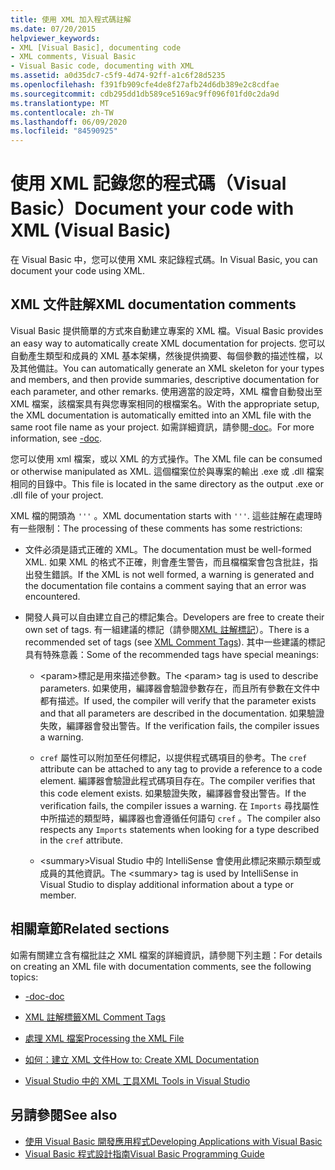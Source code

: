 ```yaml
---
title: 使用 XML 加入程式碼註解
ms.date: 07/20/2015
helpviewer_keywords:
- XML [Visual Basic], documenting code
- XML comments, Visual Basic
- Visual Basic code, documenting with XML
ms.assetid: a0d35dc7-c5f9-4d74-92ff-a1c6f28d5235
ms.openlocfilehash: f391fb909cfe4de8f27afb24d6db389e2c8cdfae
ms.sourcegitcommit: cdb295dd1db589ce5169ac9ff096f01fd0c2da9d
ms.translationtype: MT
ms.contentlocale: zh-TW
ms.lasthandoff: 06/09/2020
ms.locfileid: "84590925"
---
```

# <a name="document-your-code-with-xml-visual-basic"></a><span data-ttu-id="0a19e-102">使用 XML 記錄您的程式碼（Visual Basic）</span><span class="sxs-lookup"><span data-stu-id="0a19e-102">Document your code with XML (Visual Basic)</span></span>

<span data-ttu-id="0a19e-103">在 Visual Basic 中，您可以使用 XML 來記錄程式碼。</span><span class="sxs-lookup"><span data-stu-id="0a19e-103">In Visual Basic, you can document your code using XML.</span></span>

## <a name="xml-documentation-comments"></a><span data-ttu-id="0a19e-104">XML 文件註解</span><span class="sxs-lookup"><span data-stu-id="0a19e-104">XML documentation comments</span></span>

<span data-ttu-id="0a19e-105">Visual Basic 提供簡單的方式來自動建立專案的 XML 檔。</span><span class="sxs-lookup"><span data-stu-id="0a19e-105">Visual Basic provides an easy way to automatically create XML documentation for projects.</span></span> <span data-ttu-id="0a19e-106">您可以自動產生類型和成員的 XML 基本架構，然後提供摘要、每個參數的描述性檔，以及其他備註。</span><span class="sxs-lookup"><span data-stu-id="0a19e-106">You can automatically generate an XML skeleton for your types and members, and then provide summaries, descriptive documentation for each parameter, and other remarks.</span></span> <span data-ttu-id="0a19e-107">使用適當的設定時，XML 檔會自動發出至 XML 檔案，該檔案具有與您專案相同的根檔案名。</span><span class="sxs-lookup"><span data-stu-id="0a19e-107">With the appropriate setup, the XML documentation is automatically emitted into an XML file with the same root file name as your project.</span></span> <span data-ttu-id="0a19e-108">如需詳細資訊，請參閱[-doc](../../reference/command-line-compiler/doc.md)。</span><span class="sxs-lookup"><span data-stu-id="0a19e-108">For more information, see [-doc](../../reference/command-line-compiler/doc.md).</span></span>

<span data-ttu-id="0a19e-109">您可以使用 xml 檔案，或以 XML 的方式操作。</span><span class="sxs-lookup"><span data-stu-id="0a19e-109">The XML file can be consumed or otherwise manipulated as XML.</span></span> <span data-ttu-id="0a19e-110">這個檔案位於與專案的輸出 .exe 或 .dll 檔案相同的目錄中。</span><span class="sxs-lookup"><span data-stu-id="0a19e-110">This file is located in the same directory as the output .exe or .dll file of your project.</span></span>

<span data-ttu-id="0a19e-111">XML 檔的開頭為 `'''` 。</span><span class="sxs-lookup"><span data-stu-id="0a19e-111">XML documentation starts with `'''`.</span></span> <span data-ttu-id="0a19e-112">這些註解在處理時有一些限制：</span><span class="sxs-lookup"><span data-stu-id="0a19e-112">The processing of these comments has some restrictions:</span></span>

- <span data-ttu-id="0a19e-113">文件必須是語式正確的 XML。</span><span class="sxs-lookup"><span data-stu-id="0a19e-113">The documentation must be well-formed XML.</span></span> <span data-ttu-id="0a19e-114">如果 XML 的格式不正確，則會產生警告，而且檔檔案會包含批註，指出發生錯誤。</span><span class="sxs-lookup"><span data-stu-id="0a19e-114">If the XML is not well formed, a warning is generated and the documentation file contains a comment saying that an error was encountered.</span></span>

- <span data-ttu-id="0a19e-115">開發人員可以自由建立自己的標記集合。</span><span class="sxs-lookup"><span data-stu-id="0a19e-115">Developers are free to create their own set of tags.</span></span> <span data-ttu-id="0a19e-116">有一組建議的標記（請參閱[XML 註解標記](../../language-reference/xmldoc/index.md)）。</span><span class="sxs-lookup"><span data-stu-id="0a19e-116">There is a recommended set of tags (see [XML Comment Tags](../../language-reference/xmldoc/index.md)).</span></span> <span data-ttu-id="0a19e-117">其中一些建議的標記具有特殊意義：</span><span class="sxs-lookup"><span data-stu-id="0a19e-117">Some of the recommended tags have special meanings:</span></span>

  - <span data-ttu-id="0a19e-118">\<param>標記是用來描述參數。</span><span class="sxs-lookup"><span data-stu-id="0a19e-118">The \<param> tag is used to describe parameters.</span></span> <span data-ttu-id="0a19e-119">如果使用，編譯器會驗證參數存在，而且所有參數在文件中都有描述。</span><span class="sxs-lookup"><span data-stu-id="0a19e-119">If used, the compiler will verify that the parameter exists and that all parameters are described in the documentation.</span></span> <span data-ttu-id="0a19e-120">如果驗證失敗，編譯器會發出警告。</span><span class="sxs-lookup"><span data-stu-id="0a19e-120">If the verification fails, the compiler issues a warning.</span></span>

  - <span data-ttu-id="0a19e-121">`cref` 屬性可以附加至任何標記，以提供程式碼項目的參考。</span><span class="sxs-lookup"><span data-stu-id="0a19e-121">The `cref` attribute can be attached to any tag to provide a reference to a code element.</span></span> <span data-ttu-id="0a19e-122">編譯器會驗證此程式碼項目存在。</span><span class="sxs-lookup"><span data-stu-id="0a19e-122">The compiler verifies that this code element exists.</span></span> <span data-ttu-id="0a19e-123">如果驗證失敗，編譯器會發出警告。</span><span class="sxs-lookup"><span data-stu-id="0a19e-123">If the verification fails, the compiler issues a warning.</span></span> <span data-ttu-id="0a19e-124">在 `Imports` 尋找屬性中所描述的類型時，編譯器也會遵循任何語句 `cref` 。</span><span class="sxs-lookup"><span data-stu-id="0a19e-124">The compiler also respects any `Imports` statements when looking for a type described in the `cref` attribute.</span></span>

  - <span data-ttu-id="0a19e-125">\<summary>Visual Studio 中的 IntelliSense 會使用此標記來顯示類型或成員的其他資訊。</span><span class="sxs-lookup"><span data-stu-id="0a19e-125">The \<summary> tag is used by IntelliSense in Visual Studio to display additional information about a type or member.</span></span>

## <a name="related-sections"></a><span data-ttu-id="0a19e-126">相關章節</span><span class="sxs-lookup"><span data-stu-id="0a19e-126">Related sections</span></span>

<span data-ttu-id="0a19e-127">如需有關建立含有檔批註之 XML 檔案的詳細資訊，請參閱下列主題：</span><span class="sxs-lookup"><span data-stu-id="0a19e-127">For details on creating an XML file with documentation comments, see the following topics:</span></span>

- [<span data-ttu-id="0a19e-128">-doc</span><span class="sxs-lookup"><span data-stu-id="0a19e-128">-doc</span></span>](../../reference/command-line-compiler/doc.md)

- [<span data-ttu-id="0a19e-129">XML 註解標籤</span><span class="sxs-lookup"><span data-stu-id="0a19e-129">XML Comment Tags</span></span>](../../language-reference/xmldoc/index.md)

- [<span data-ttu-id="0a19e-130">處理 XML 檔案</span><span class="sxs-lookup"><span data-stu-id="0a19e-130">Processing the XML File</span></span>](processing-the-xml-file.md)

- [<span data-ttu-id="0a19e-131">如何：建立 XML 文件</span><span class="sxs-lookup"><span data-stu-id="0a19e-131">How to: Create XML Documentation</span></span>](how-to-create-xml-documentation.md)

- [<span data-ttu-id="0a19e-132">Visual Studio 中的 XML 工具</span><span class="sxs-lookup"><span data-stu-id="0a19e-132">XML Tools in Visual Studio</span></span>](/visualstudio/xml-tools/xml-tools-in-visual-studio)

## <a name="see-also"></a><span data-ttu-id="0a19e-133">另請參閱</span><span class="sxs-lookup"><span data-stu-id="0a19e-133">See also</span></span>

- [<span data-ttu-id="0a19e-134">使用 Visual Basic 開發應用程式</span><span class="sxs-lookup"><span data-stu-id="0a19e-134">Developing Applications with Visual Basic</span></span>](../../developing-apps/index.md)
- [<span data-ttu-id="0a19e-135">Visual Basic 程式設計指南</span><span class="sxs-lookup"><span data-stu-id="0a19e-135">Visual Basic Programming Guide</span></span>](../index.md)
